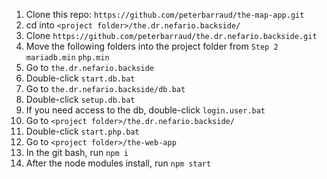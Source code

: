 1. Clone this repo: `https://github.com/peterbarraud/the-map-app.git`
1. cd into `<project folder>/the.dr.nefario.backside/`
1. Clone `https://github.com/peterbarraud/the.dr.nefario.backside.git`
1. Move the following folders into the project folder from `Step 2`
`mariadb.min`
`php.min`
1. Go to `the.dr.nefario.backside`
1. Double-click `start.db.bat`
1. Go to `the.dr.nefario.backside/db.bat`
1. Double-click `setup.db.bat`
1. If you need access to the db, double-click `login.user.bat`
1. Go to `<project folder>/the.dr.nefario.backside/`
1. Double-click `start.php.bat`
1. Go to `<project folder>/the-web-app`
1. In the git bash, run `npm i`
1. After the node modules install, run `npm start`

